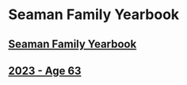 # Seaman Family Yearbook


## [Seaman Family Yearbook](/yearbook/Index.md)                                


## [2023 - Age 63](/yearbook/2023-Index.md)                                    

